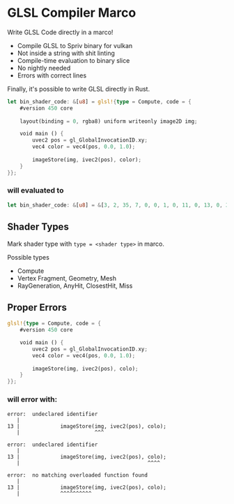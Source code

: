 # GLSL Compiler Marco

Write GLSL Code directly in a marco!

- Compile GLSL to Spriv binary for vulkan
- Not inside a string with shit linting
- Compile-time evaluation to binary slice
- No nightly needed
- Errors with correct lines

Finally, it's possible to write GLSL directly in Rust.

```Rust 
let bin_shader_code: &[u8] = glsl!{type = Compute, code = {
    #version 450 core
    
    layout(binding = 0, rgba8) uniform writeonly image2D img;

    void main () {
        uvec2 pos = gl_GlobalInvocationID.xy;
        vec4 color = vec4(pos, 0.0, 1.0);
        
        imageStore(img, ivec2(pos), color);
    }
}};
```
### will evaluated to 
```Rust 
let bin_shader_code: &[u8] = &[3, 2, 35, 7, 0, 0, 1, 0, 11, 0, 13, 0, 36, ...];
```

## Shader Types
Mark shader type with `type = <shader type>` in marco.

Possible types
- Compute
- Vertex Fragment, Geometry, Mesh
- RayGeneration, AnyHit, ClosestHit, Miss

## Proper Errors 
```Rust 
glsl!{type = Compute, code = {
    #version 450 core

    void main () {
        uvec2 pos = gl_GlobalInvocationID.xy;
        vec4 color = vec4(pos, 0.0, 1.0);
        
        imageStore(img, ivec2(pos), colo);
    }
}};
```
### will error with: 
```shell
error:  undeclared identifier
   |
13 |             imageStore(img, ivec2(pos), colo);
   |                        ^^^

error:  undeclared identifier
   |
13 |             imageStore(img, ivec2(pos), colo);
   |                                         ^^^^

error:  no matching overloaded function found
   |
13 |             imageStore(img, ivec2(pos), colo);
   |             ^^^^^^^^^^
```
